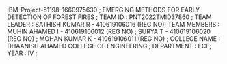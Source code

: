 IBM-Project-51198-1660975630 ;
EMERGING METHODS FOR EARLY DETECTION OF FOREST FIRES ;
TEAM ID      : PNT2022TMID37860 ;
TEAM LEADER  : SATHISH KUMAR R - 410619106016 (REG NO);
TEAM MEMBERS : MUHIN AHAMED I - 410619106012 (REG NO) ;
               SURYA T        - 410619106020 (REG NO) ;
               MOHAN KUMAR K  - 410619106011 (REG NO) ;
COLLEGE NAME : DHAANISH AHAMED COLLEGE OF ENGINEERING ;
DEPARTMENT   : ECE;
YEAR         : IV ;
